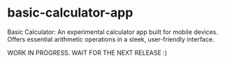 # basic-calculator-app
Basic Calculator: An experimental calculator app built for mobile devices. Offers essential arithmetic operations in a sleek, user-friendly interface.


WORK IN PROGRESS.
WAIT FOR THE NEXT RELEASE :)
